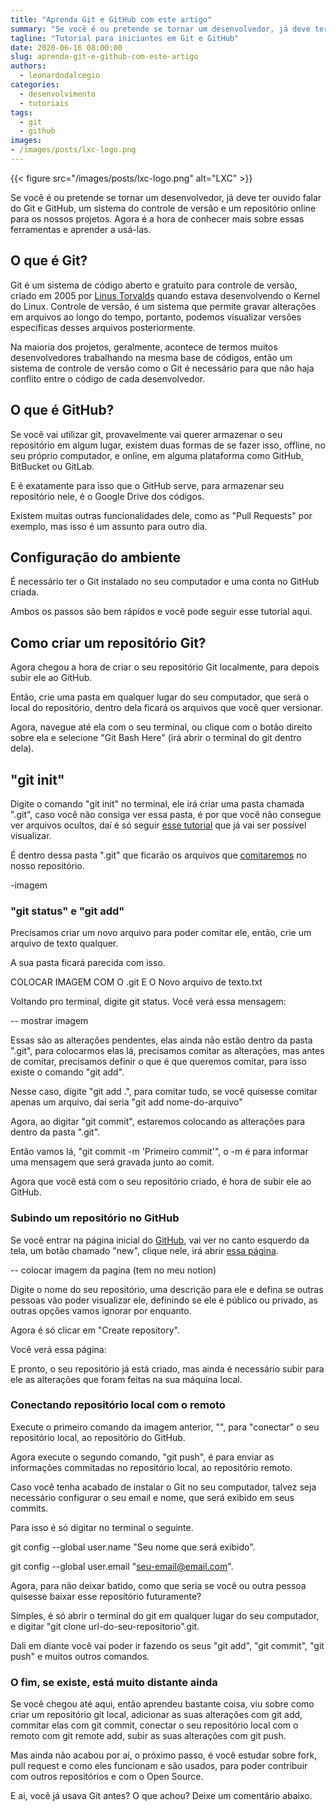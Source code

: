 ```yaml
---
title: "Aprenda Git e GitHub com este artigo"
summary: "Se você é ou pretende se tornar um desenvolvedor, já deve ter ouvido falar do Git e GitHub, um sistema do controle de versão e um repositório online para os nossos projetos. Agora é a hora de conhecer mais sobre essas ferramentas e aprender a usá-las."
tagline: "Tutorial para iniciantes em Git e GitHub"
date: 2020-06-16 08:00:00
slug: aprenda-git-e-github-com-este-artigo
authors:
  - leonardodalcegio
categories:
  - desenvolvimento
  - tutoriais
tags:
  - git
  - github
images:
- /images/posts/lxc-logo.png
---
```


{{< figure src="/images/posts/lxc-logo.png" alt="LXC" >}}

Se você é ou pretende se tornar um desenvolvedor, já deve ter ouvido falar do Git e GitHub, um sistema do controle de versão e um repositório online para os nossos projetos. Agora é a hora de conhecer mais sobre essas ferramentas e aprender a usá-las.

## O que é Git?

Git é um sistema de código aberto e gratuito para controle de versão, criado em 2005 por [Linus Torvalds](https://pt.wikipedia.org/wiki/Linus_Torvalds) quando estava desenvolvendo o Kernel do Linux. Controle de versão, é um sistema que permite gravar alterações em arquivos ao longo do tempo, portanto, podemos visualizar versões específicas desses arquivos posteriormente.

Na maioria dos projetos, geralmente, acontece de termos muitos desenvolvedores trabalhando na mesma base de códigos, então um sistema de controle de versão como o Git é necessário para que não haja conflito entre o código de cada desenvolvedor.

## O que é GitHub?

Se você vai utilizar git, provavelmente vai querer armazenar o seu repositório em algum lugar, existem duas formas de se fazer isso, offline, no seu próprio computador, e online, em alguma plataforma como GitHub, BitBucket ou GitLab.

E é exatamente para isso que o GitHub serve, para armazenar seu repositório nele, é o Google Drive dos códigos.

Existem muitas outras funcionalidades dele, como as "Pull Requests" por exemplo, mas isso é um assunto para outro dia. 

## Configuração do ambiente

É necessário ter o Git instalado no seu computador e uma conta no GitHub criada.

Ambos os passos são bem rápidos e você pode seguir esse tutorial aqui.

## Como criar um repositório Git?

Agora chegou a hora de criar o seu repositório Git localmente, para depois subir ele ao GitHub.

Então, crie uma pasta em qualquer lugar do seu computador, que será o local do repositório, dentro dela ficará os arquivos que você quer versionar.

Agora, navegue até ela com o seu terminal, ou clique com o botão direito sobre ela e selecione "Git Bash Here" (irá abrir o terminal do git dentro dela).

## "git init"

Digite o comando "git init" no terminal, ele irá criar uma pasta chamada ".git", caso você não consiga ver essa pasta, é por que você não consegue ver arquivos ocultos, daí é só seguir [esse tutorial](https://support.microsoft.com/pt-br/help/14201/windows-show-hidden-files) que já vai ser possível visualizar.

É dentro dessa pasta ".git" que ficarão os arquivos que [comitaremos](https://pt.wikipedia.org/wiki/Commit) no nosso repositório.

-imagem

### "git status" e "git add"

Precisamos criar um novo arquivo para poder comitar ele, então, crie um arquivo de texto qualquer.

A sua pasta ficará parecida com isso.

COLOCAR IMAGEM COM O .git E O Novo arquivo de texto.txt

Voltando pro terminal, digite git status. Você verá essa mensagem:

-- mostrar imagem

Essas são as alterações pendentes, elas ainda não estão dentro da pasta ".git", para colocarmos elas lá, precisamos comitar as alterações, mas antes de comitar, precisamos definir o que é que queremos comitar, para isso existe o comando "git add".

Nesse caso, digite "git add .", para comitar tudo, se você quisesse comitar apenas um arquivo, daí seria "git add nome-do-arquivo"

Agora, ao digitar "git commit", estaremos colocando as alterações para dentro da pasta ".git".

Então vamos lá, "git commit -m 'Primeiro commit'", o -m é para informar uma mensagem que será gravada junto ao comit.

Agora que você está com o seu repositório criado, é hora de subir ele ao GitHub.

### Subindo um repositório no GitHub

Se você entrar na página inicial do [GitHub](https://github.com/), vai ver no canto esquerdo da tela, um botão chamado "new", clique nele, irá abrir [essa página](https://github.com/new).

-- colocar imagem da pagina (tem no meu notion)

Digite o nome do seu repositório, uma descrição para ele e defina se outras pessoas vão poder visualizar ele, definindo se ele é público ou privado, as outras opções vamos ignorar por enquanto.

Agora é só clicar em "Create repository".

Você verá essa página:

E pronto, o seu repositório já está criado, mas ainda é necessário subir para ele as alterações que foram feitas na sua máquina local.

### Conectando repositório local com o remoto

Execute o primeiro comando da imagem anterior, "", para "conectar" o seu repositório local, ao repositório do GitHub.

Agora execute o segundo comando, "git push", é para enviar as informações commitadas no repositório local, ao repositório remoto. 

Caso você tenha acabado de instalar o Git no seu computador, talvez seja necessário configurar o seu email e nome, que será exibido em seus commits.

Para isso é só digitar no terminal o seguinte.

git config --global user.name "Seu nome que será exibido".

git config --global user.email "seu-email@email.com".

Agora, para não deixar batido, como que seria se você ou outra pessoa quisesse baixar esse repositório futuramente?

Simples, é só abrir o terminal do git em qualquer lugar do seu computador, e digitar "git clone url-do-seu-repositorio".git.

Dali em diante você vai poder ir fazendo os seus "git add", "git commit", "git push" e muitos outros comandos.

### O fim, se existe, está muito distante ainda

Se você chegou até aqui, então aprendeu bastante coisa, viu sobre como criar um repositório git local, adicionar as suas alterações com git add, commitar elas com git commit, conectar o seu repositório local com o remoto com git remote add, subir as suas alterações com git push.

Mas ainda não acabou por aí, o próximo passo, é você estudar sobre fork, pull request e como eles funcionam e são usados, para poder contribuir com outros repositórios e com o Open Source.

E ai, você já usava Git antes? O que achou? Deixe um comentário abaixo. 
